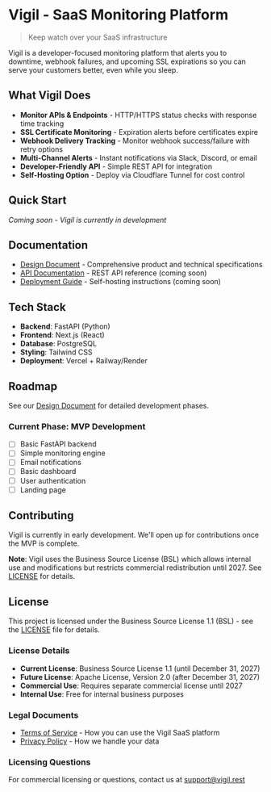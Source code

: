 # Vigil - SaaS Monitoring Platform

> Keep watch over your SaaS infrastructure

Vigil is a developer-focused monitoring platform that alerts you to downtime, webhook failures, and upcoming SSL expirations so you can serve your customers better, even while you sleep.

##  What Vigil Does

- **Monitor APIs & Endpoints** - HTTP/HTTPS status checks with response time tracking
- **SSL Certificate Monitoring** - Expiration alerts before certificates expire
- **Webhook Delivery Tracking** - Monitor webhook success/failure with retry options
- **Multi-Channel Alerts** - Instant notifications via Slack, Discord, or email
- **Developer-Friendly API** - Simple REST API for integration
- **Self-Hosting Option** - Deploy via Cloudflare Tunnel for cost control

##  Quick Start

*Coming soon - Vigil is currently in development*

##  Documentation

- [Design Document](./DESIGN_DOCUMENT.md) - Comprehensive product and technical specifications
- [API Documentation](./docs/api.md) - REST API reference (coming soon)
- [Deployment Guide](./docs/deployment.md) - Self-hosting instructions (coming soon)

##  Tech Stack

- **Backend**: FastAPI (Python)
- **Frontend**: Next.js (React)
- **Database**: PostgreSQL
- **Styling**: Tailwind CSS
- **Deployment**: Vercel + Railway/Render

##  Roadmap

See our [Design Document](./DESIGN_DOCUMENT.md#implementation-roadmap) for detailed development phases.

### Current Phase: MVP Development
- [ ] Basic FastAPI backend
- [ ] Simple monitoring engine
- [ ] Email notifications
- [ ] Basic dashboard
- [ ] User authentication
- [ ] Landing page

##  Contributing

Vigil is currently in early development. We'll open up for contributions once the MVP is complete.

**Note**: Vigil uses the Business Source License (BSL) which allows internal use and modifications but restricts commercial redistribution until 2027. See [LICENSE](LICENSE) for details.

##  License

This project is licensed under the Business Source License 1.1 (BSL) - see the [LICENSE](LICENSE) file for details.

### License Details

- **Current License**: Business Source License 1.1 (until December 31, 2027)
- **Future License**: Apache License, Version 2.0 (after December 31, 2027)
- **Commercial Use**: Requires separate commercial license until 2027
- **Internal Use**: Free for internal business purposes

### Legal Documents

- [Terms of Service](TERMS.md) - How you can use the Vigil SaaS platform
- [Privacy Policy](PRIVACY.md) - How we handle your data

### Licensing Questions

For commercial licensing or questions, contact us at support@vigil.rest
